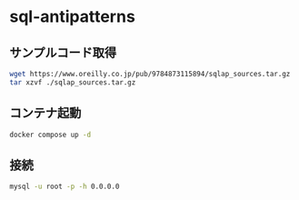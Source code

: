 # sql-antipatterns

## サンプルコード取得

```sh
wget https://www.oreilly.co.jp/pub/9784873115894/sqlap_sources.tar.gz
tar xzvf ./sqlap_sources.tar.gz
```

## コンテナ起動

```sh
docker compose up -d
```

## 接続

```sh
mysql -u root -p -h 0.0.0.0
```
